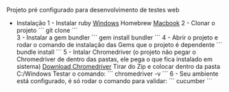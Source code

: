 Projeto pré configurado para desenvolvimento de testes web

* Instalação
    1 - Instalar ruby
        [Windows](https://rubyinstaller.org/downloads/)
        Homebrew [Macbook](https://brew.sh/index_pt-br)
    2 - Clonar o projeto
        ´´´
        git clone <link do projeto>
        ´´´    
    3 - Instalar a gem bundler
        ´´´
        gem install bundler
        ´´´
    4 - Abrir o projeto e rodar o comando de instalação das Gems que o projeto é dependente
        ´´´
        bundle install
        ´´´
    5 - Intalar Chromedriver (o projeto não pegar o Chromedriver de dentro das pastas, ele pega o que fica instalado em sistema)
        [Download Chromedriver](https://chromedriver.chromium.org/downloads)
        Tirar do Zip e colocar dentro da pasta C:/Windows
        Testar o comando:
        ´´´
        chromedriver -v
        ´´´
    6 - Seu ambiente está configurado, é só rodar o comando para validar:
        ´´´
        cucumber
        ´´´


